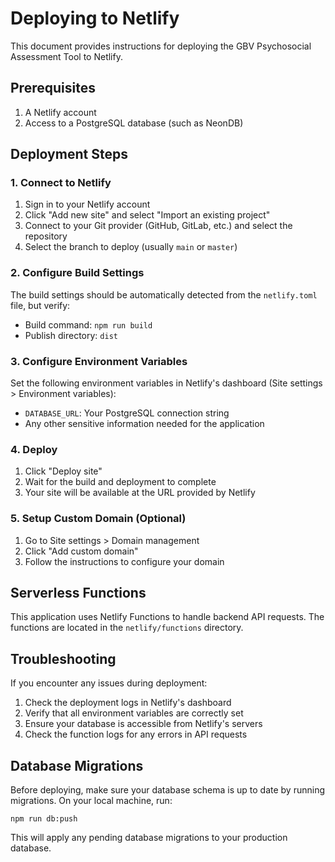 # Deploying to Netlify

This document provides instructions for deploying the GBV Psychosocial Assessment Tool to Netlify.

## Prerequisites

1. A Netlify account
2. Access to a PostgreSQL database (such as NeonDB)

## Deployment Steps

### 1. Connect to Netlify

1. Sign in to your Netlify account
2. Click "Add new site" and select "Import an existing project"
3. Connect to your Git provider (GitHub, GitLab, etc.) and select the repository
4. Select the branch to deploy (usually `main` or `master`)

### 2. Configure Build Settings

The build settings should be automatically detected from the `netlify.toml` file, but verify:

- Build command: `npm run build`
- Publish directory: `dist`

### 3. Configure Environment Variables

Set the following environment variables in Netlify's dashboard (Site settings > Environment variables):

- `DATABASE_URL`: Your PostgreSQL connection string
- Any other sensitive information needed for the application

### 4. Deploy

1. Click "Deploy site"
2. Wait for the build and deployment to complete
3. Your site will be available at the URL provided by Netlify

### 5. Setup Custom Domain (Optional)

1. Go to Site settings > Domain management
2. Click "Add custom domain"
3. Follow the instructions to configure your domain

## Serverless Functions

This application uses Netlify Functions to handle backend API requests. The functions are located in the `netlify/functions` directory.

## Troubleshooting

If you encounter any issues during deployment:

1. Check the deployment logs in Netlify's dashboard
2. Verify that all environment variables are correctly set
3. Ensure your database is accessible from Netlify's servers
4. Check the function logs for any errors in API requests

## Database Migrations

Before deploying, make sure your database schema is up to date by running migrations. On your local machine, run:

```
npm run db:push
```

This will apply any pending database migrations to your production database.